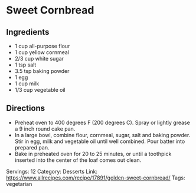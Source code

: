 # Sweet Cornbread
## Ingredients
- 1 cup all-purpose flour
- 1 cup yellow cornmeal
- 2/3 cup white sugar
- 1 tsp salt
- 3.5 tsp baking powder
- 1 egg
- 1 cup milk
- 1/3 cup vegetable oil
## Directions
- Preheat oven to 400 degrees F (200 degrees C). Spray or lightly grease a 9 inch round cake pan.
- In a large bowl, combine flour, cornmeal, sugar, salt and baking powder. Stir in egg, milk and vegetable oil until well combined. Pour batter into prepared pan.
- Bake in preheated oven for 20 to 25 minutes, or until a toothpick inserted into the center of the loaf comes out clean.

Servings: 12
Category: Desserts
Link: https://www.allrecipes.com/recipe/17891/golden-sweet-cornbread/
Tags: vegetarian
